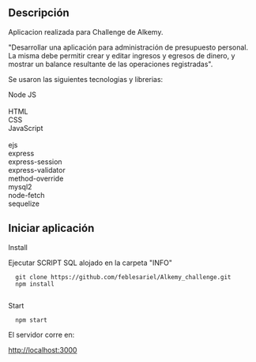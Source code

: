 ## Descripción

Aplicacion realizada para Challenge de Alkemy.<br>

"Desarrollar una aplicación para administración de presupuesto personal. La misma debe
permitir crear y editar ingresos y egresos de dinero, y mostrar un balance resultante de las
operaciones registradas".<br>

Se usaron las siguientes tecnologias y librerias:

Node JS<br><br>
HTML<br>
CSS<br>
JavaScript<br><br>
ejs<br>
express<br>
express-session<br>
express-validator<br>
method-override<br>
mysql2<br>
node-fetch<br>
sequelize<br>

## Iniciar aplicación

Install

Ejecutar SCRIPT SQL alojado en la carpeta "INFO"

```
  git clone https://github.com/feblesariel/Alkemy_challenge.git
  npm install
    
```
Start

```
  npm start

```

El servidor corre en:

[http://localhost:3000](http://localhost:3000)
